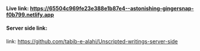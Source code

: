 #### Live link: https://65504c969fe23e388e1b87e4--astonishing-gingersnap-f0b799.netlify.app
#### Server side link:
link: https://github.com/tabib-e-alahi/Unscripted-writings-server-side


